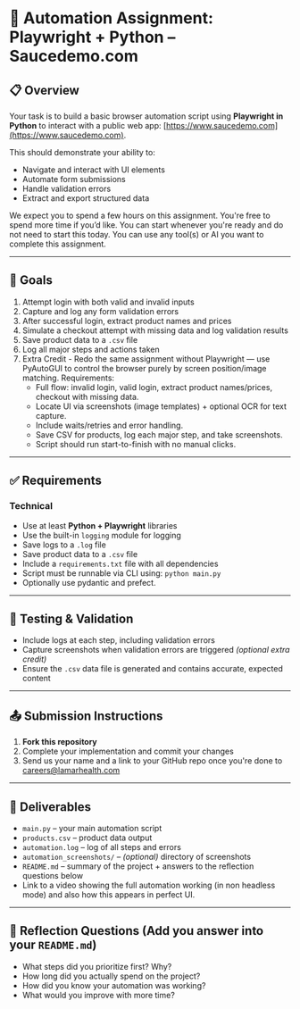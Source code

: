 # 🧪 Automation Assignment: Playwright + Python – Saucedemo.com

## 📋 Overview

Your task is to build a basic browser automation script using **Playwright in Python** to interact with a public web app: [https://www.saucedemo.com](https://www.saucedemo.com).

This should demonstrate your ability to:

* Navigate and interact with UI elements
* Automate form submissions
* Handle validation errors
* Extract and export structured data
  
We expect you to spend a few hours on this assignment. You're free to spend more time if you’d like. You can start whenever you're ready and do not need to start this today.
You can use any tool(s) or AI you want to complete this assignment.

---

## 🎯 Goals

1. Attempt login with both valid and invalid inputs
2. Capture and log any form validation errors
3. After successful login, extract product names and prices
4. Simulate a checkout attempt with missing data and log validation results
5. Save product data to a `.csv` file
6. Log all major steps and actions taken
7. Extra Credit - Redo the same assignment without Playwright — use PyAutoGUI to control the browser purely by screen position/image matching.
   Requirements:
   - Full flow: invalid login, valid login, extract product names/prices, checkout with missing data.
   - Locate UI via screenshots (image templates) + optional OCR for text capture.
   - Include waits/retries and error handling.
   - Save CSV for products, log each major step, and take screenshots.
   - Script should run start-to-finish with no manual clicks.
   
---

## ✅ Requirements

### Technical

* Use at least **Python + Playwright** libraries
* Use the built-in `logging` module for logging
* Save logs to a `.log` file
* Save product data to a `.csv` file
* Include a `requirements.txt` file with all dependencies
* Script must be runnable via CLI using: `python main.py`
* Optionally use pydantic and prefect.

---

## 🧪 Testing & Validation

* Include logs at each step, including validation errors
* Capture screenshots when validation errors are triggered *(optional extra credit)*
* Ensure the `.csv` data file is generated and contains accurate, expected content

---

## 📤 Submission Instructions

1. **Fork this repository**
2. Complete your implementation and commit your changes
3. Send us your name and a link to your GitHub repo once you're done to careers@lamarhealth.com

---

## 📂 Deliverables

* `main.py` – your main automation script
* `products.csv` – product data output
* `automation.log` – log of all steps and errors
* `automation_screenshots/` – *(optional)* directory of screenshots
* `README.md` – summary of the project + answers to the reflection questions below
* Link to a video showing the full automation working (in non headless mode) and also how this appears in perfect UI.

---

## 💭 Reflection Questions (Add you answer into your `README.md`)

* What steps did you prioritize first? Why?
* How long did you actually spend on the project?
* How did you know your automation was working?
* What would you improve with more time?
